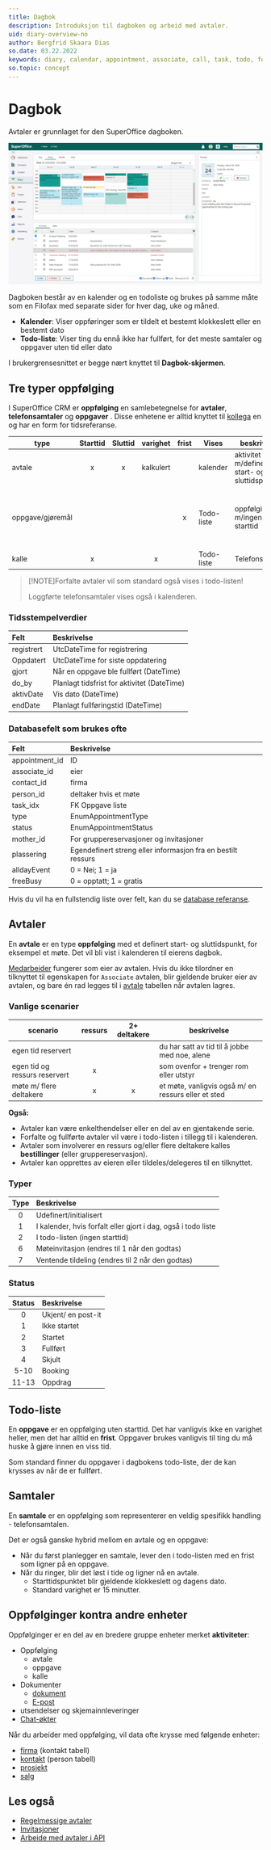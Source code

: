 ```yaml
---
title: Dagbok
description: Introduksjon til dagboken og arbeid med avtaler.
uid: diary-overview-no
author: Bergfrid Skaara Dias
so.date: 03.22.2022
keywords: diary, calendar, appointment, associate, call, task, todo, follow-up
so.topic: concept
---
```


# Dagbok

Avtaler er grunnlaget for den SuperOffice dagboken.

![Dagbok skjerm -skjermbilde][img1]

Dagboken består av en kalender og en todoliste og brukes på samme måte som en Filofax med separate sider for hver dag, uke og måned.

* **Kalender**: Viser oppføringer som er tildelt et bestemt klokkeslett eller en bestemt dato
* **Todo-liste**: Viser ting du ennå ikke har fullført, for det meste samtaler og oppgaver uten tid eller dato

I brukergrensesnittet er begge nært knyttet til **Dagbok-skjermen**.

## Tre typer oppfølging

I SuperOffice CRM  er **oppfølging** en samlebetegnelse for **avtaler**, **telefonsamtaler** og **oppgaver** . Disse enhetene er alltid knyttet til [kollega][9] en  og har en form for tidsreferanse.

| type | Starttid | Sluttid | varighet | frist | Vises | beskrivelse | eksempel |
|---|:-:|:-:|:-:|:-:|---|---|---|
| avtale | x | x | kalkulert | | kalender | aktivitet m/definert start- og sluttidspunkt | Møter |
| oppgave/gjøremål | | | | x | Todo-liste | oppfølging m/ingen starttid | påminnelse om ting som forfaller innen et bestemt tidspunkt |
| kalle | x | | x | | Todo-liste | Telefonsamtale | |

> [!NOTE]Forfalte avtaler vil som standard også vises i todo-listen!
> >
> Loggførte telefonsamtaler vises også i kalenderen.

### Tidsstempelverdier

| Felt | Beskrivelse |
|:---|:---|
| registrert | UtcDateTime for registrering          |
| Oppdatert    | UtcDateTime for siste oppdatering           |
| gjort       | Når en oppgave ble fullført (DateTime) |
| do_by      | Planlagt tidsfrist for aktivitet (DateTime) |
| aktivDate | Vis dato (DateTime)              |
| endDate    | Planlagt fullføringstid (DateTime)   |

### Databasefelt som brukes ofte

| Felt | Beskrivelse |
|:---|:---|
| appointment_id | ID |
| associate_id   | eier |
| contact_id     | firma |
| person_id      | deltaker hvis et møte |
| task_idx       |FK Oppgave liste|
| type           | EnumAppointmentType |
| status         | EnumAppointmentStatus |
| mother_id      | For gruppereservasjoner og invitasjoner |
| plassering       | Egendefinert streng eller informasjon fra en bestilt ressurs |
| alldayEvent    | 0 = Nei; 1 = ja  |
| freeBusy       | 0 = opptatt; 1 = gratis |

Hvis du vil ha en fullstendig liste over felt, kan du se [database referanse][4].

## Avtaler

En **avtale** er en type **oppfølging** med et definert start- og sluttidspunkt, for eksempel et møte. Det vil bli vist i kalenderen til eierens dagbok.

[Medarbeider][9] fungerer som eier av avtalen. Hvis du ikke tilordner en tilknyttet til egenskapen for `Associate` avtalen,  blir gjeldende bruker eier av avtalen, og bare én rad legges til i [avtale][5] tabellen når avtalen lagres.

### Vanlige scenarier

| scenario | ressurs | 2+ deltakere | beskrivelse |
|---|:-:|:-:|---|
| egen tid reservert | | | du har satt av tid til å jobbe med noe, alene |
| egen tid og ressurs reservert   | x | | som ovenfor + trenger rom eller utstyr |
| møte m/ flere deltakere | x | x | et møte, vanligvis også m/ en ressurs eller et sted  |

**Også:**

* Avtaler kan være enkelthendelser eller en del av en gjentakende serie.
* Forfalte og fullførte avtaler vil være i todo-listen i tillegg til i kalenderen.
* Avtaler som involverer en ressurs og/eller flere deltakere kalles **bestillinger** (eller gruppereservasjon).
* Avtaler kan opprettes av eieren eller tildeles/delegeres til en tilknyttet.

### Typer

| Type | Beskrivelse |
|:----:|:--|
| 0 | Udefinert/initialisert |
| 1 | I kalender, hvis forfalt eller gjort i dag, også i todo liste |
| 2 | I todo-listen (ingen starttid) |
| 6 | Møteinvitasjon (endres til 1 når den godtas) |
| 7 | Ventende tildeling (endres til 2 når den godtas) |

### Status

| Status | Beskrivelse |
|:-:|:--|
| 0 | Ukjent/ en post-it |
| 1 | Ikke startet |
| 2 | Startet |
| 3 | Fullført |
| 4 | Skjult |
| 5-10 | Booking |
| 11-13 | Oppdrag |

## Todo-liste

En **oppgave** er en oppfølging uten starttid. Det har vanligvis ikke en varighet heller, men det har alltid en **frist**.
Oppgaver brukes vanligvis til ting du må huske å gjøre innen en viss tid.

Som standard finner du oppgaver i dagbokens todo-liste, der de kan krysses av når de er fullført.

## Samtaler

En **samtale** er en oppfølging som representerer en veldig spesifikk handling - telefonsamtalen.

Det er også ganske hybrid mellom en avtale og en oppgave:

* Når du først planlegger en samtale, lever den i todo-listen med en frist som ligner på en oppgave.
* Når du ringer, blir det løst i tide og ligner nå en avtale.
  * Starttidspunktet blir gjeldende klokkeslett og dagens dato.
  * Standard varighet er 15 minutter.

## Oppfølginger kontra andre enheter

Oppfølginger er en del av en bredere gruppe enheter merket **aktiviteter**:

* Oppfølging
  * avtale
  * oppgave
  * kalle
* Dokumenter
  * [dokument][11]
  * [E-post][10]
* utsendelser og skjemainnleveringer
* [Chat-økter][12]

Når du arbeider med oppfølging, vil data ofte krysse med følgende enheter:

* [firma][1] (kontakt tabell)
* [kontakt][2] (person tabell)
* [prosjekt][4]
* [salg][3]

## Les også

* [Regelmessige avtaler][6]
* [Invitasjoner][7]
* [Arbeide med avtaler i API][8]

<!-- Referenced links -->
[1]: ../company/index.yml
[2]: ../contact/index.yml
[3]: ../sale/index.yml
[4]: ../project/index.yml
[5]: ../database/tables/appointment.md
[6]: recurring-appointments.md
[7]: invitations.md
[8]: howto/index.md
[9]: ../contact/associate.md
[10]: ../email/index.yml
[11]: ../document/index.yml
[12]: ../automation/chatbot/index.md

<!-- Referenced images -->
[img1]: media/diary-screen.png
